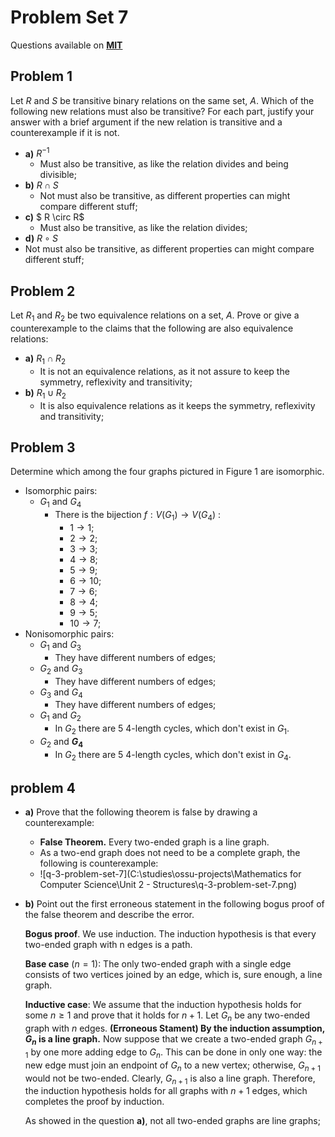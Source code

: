 # Problem Set 7

Questions available on [**MIT**](https://openlearninglibrary.mit.edu/assets/courseware/v1/928a5fa2e85cef96a30fa3e58dbf5682/asset-v1:OCW+6.042J+2T2019+type@asset+block/MIT6_042JS15_ps7.pdf)

## Problem 1

Let $R$ and $S$ be transitive binary relations on the same set, $A$. Which of the following new relations must also be transitive? For each part, justify your answer with a brief argument if the new relation is transitive and a counterexample if it is not.

* **a)** $R^{ -1}$
  * Must also be transitive, as like the relation divides and being divisible;
* **b)** $R \cap S$
  * Not must also be transitive, as different properties can might compare different stuff;
* **c)** $ R \circ R$
  * Must also be transitive, as like the relation divides;
*  **d)** $R \circ S$
  * Not must also be transitive, as different properties can might compare different stuff;

## Problem 2

Let $R_1$ and $R_2$ be two equivalence relations on a set, $A$. Prove or give a counterexample to the claims that the following are also equivalence relations:

* **a)** $R_1 \cap R_2$
  * It is not an equivalence relations, as it not assure to keep the symmetry, reflexivity and transitivity; 
* **b)** $R_1 \cup R_2$
  * It is also equivalence relations as it keeps the symmetry, reflexivity and transitivity; 

## Problem 3

Determine which among the four graphs pictured in Figure 1 are isomorphic. 

* Isomorphic pairs:
  * $G_1$ and $G_4$
    * There is the bijection $f : V(G_1) \to V(G_4)$ :
      * $1 \to 1$;
      * $2 \to 2$;
      * $3 \to 3$;
      * $4 \to 8$;
      * $5 \to 9$;
      * $6 \to 10$;
      * $7 \to 6$;
      * $8 \to 4$;
      * $9 \to 5$;
      * $10 \to 7$;
* Nonisomorphic pairs:
  * $G_1$ and $G_3$
    * They have different numbers of edges;
  * $G_2$ and $G_3$
    * They have different numbers of edges;
  * $G_3$ and $G_4$
    * They have different numbers of edges;
  * $G_1$ and $G_2$
    * In $G_2$ there are 5 4-length cycles, which don't exist in $G_1$.
  * $G_2$ and **$G_4$**
    * In $G_2$ there are 5 4-length cycles, which don't exist in $G_4$.

## problem 4

* **a)** Prove that the following theorem is false by drawing a counterexample:

  * **False Theorem.** Every two-ended graph is a line graph.
  * As a two-end graph does not need to be a complete graph, the following is counterexample:
  * ![q-3-problem-set-7](C:\studies\ossu-projects\Mathematics for Computer Science\Unit 2 - Structures\q-3-problem-set-7.png)

* **b)** Point out the first erroneous statement in the following bogus proof of the false theorem and describe the error.

  **Bogus proof**. We use induction. The induction hypothesis is that every two-ended graph with n edges is a path.

  **Base case** $(n = 1)$: The only two-ended graph with a single edge consists of two vertices joined by an edge, which is, sure enough, a line graph.

  **Inductive case**: We assume that the induction hypothesis holds for some $n \geq 1$ and prove that it holds for
  $n + 1$.  Let $G_n$ be any two-ended graph with $n$ edges. **(Erroneous Stament) By the induction assumption, $G_n$ is a line graph.** Now suppose that we create a two-ended graph $G_ {n+1}$ by one more adding edge to $G_n$. This can be done in only one way: the new edge must join an endpoint of $G_n$ to a new vertex; otherwise, $G_{n+1}$ would not be two-ended. Clearly, $G_{n+1}$ is also a line graph. Therefore, the induction hypothesis holds for all graphs with $n+1$ edges, which completes the proof by induction.

  As showed in the question **a)**, not all two-ended graphs are line graphs;

  
